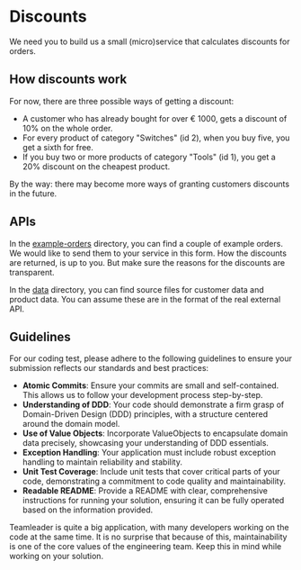 # Discounts

We need you to build us a small (micro)service that calculates discounts for orders.


## How discounts work

For now, there are three possible ways of getting a discount:

- A customer who has already bought for over € 1000, gets a discount of 10% on the whole order.
- For every product of category "Switches" (id 2), when you buy five, you get a sixth for free.
- If you buy two or more products of category "Tools" (id 1), you get a 20% discount on the cheapest product.

By the way: there may become more ways of granting customers discounts in the future.

## APIs

In the [example-orders](./example-orders) directory, you can find a couple of example orders.
We would like to send them to your service in this form.
How the discounts are returned, is up to you. But make sure the reasons for the discounts are transparent.

In the [data](./data) directory, you can find source files for customer data and product data.
You can assume these are in the format of the real external API.

## Guidelines

For our coding test, please adhere to the following guidelines to ensure your submission reflects our standards and best practices:

- **Atomic Commits**: Ensure your commits are small and self-contained. This allows us to follow your development process step-by-step.
- **Understanding of DDD**: Your code should demonstrate a firm grasp of Domain-Driven Design (DDD) principles, with a structure centered around the domain model.
- **Use of Value Objects**: Incorporate ValueObjects to encapsulate domain data precisely, showcasing your understanding of DDD essentials.
- **Exception Handling**: Your application must include robust exception handling to maintain reliability and stability.
- **Unit Test Coverage**: Include unit tests that cover critical parts of your code, demonstrating a commitment to code quality and maintainability.
- **Readable README**: Provide a README with clear, comprehensive instructions for running your solution, ensuring it can be fully operated based on the information provided.

Teamleader is quite a big application, with many developers working on the code at the same time. It is no surprise that because of this, maintainability is one of the core values of the engineering team. Keep this in mind while working on your solution.